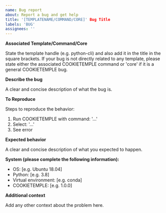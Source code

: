 ```yaml
---
name: Bug report
about: Report a bug and get help
title: '[TEMPLATENAME/COMMAND/CORE]' Bug Title
labels: 'BUG'
assignees: ''
---
```


**Associated Template/Command/Core**

State the template handle (e.g. python-cli) and also add it in the title in the square brackets.
If your bug is not directly related to any template, please state either the associated COOKIETEMPLE command or 'core' if it is a general COOKIETEMPLE bug.

**Describe the bug**

A clear and concise description of what the bug is.

**To Reproduce**

Steps to reproduce the behavior:
1. Run COOKIETEMPLE with command: '...'
2. Select: '...'
3. See error

**Expected behavior**

A clear and concise description of what you expected to happen.

**System (please complete the following information):**

 - OS: [e.g. Ubuntu 18.04]
 - Python: [e.g. 3.8]
 - Virtual environment: [e.g. conda]
 - COOKIETEMPLE: [e.g. 1.0.0]

**Additional context**

Add any other context about the problem here.
